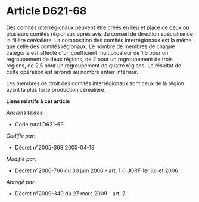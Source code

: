 # Article D621-68

Des comités interrégionaux peuvent être créés en lieu et place de deux ou plusieurs comités régionaux après avis du conseil
de direction spécialisé de la filière céréalière. La composition des comités interrégionaux est la même que celle des comités
régionaux. Le nombre de membres de chaque catégorie est affecté d'un coefficient multiplicateur de 1,5 pour un regroupement
de deux régions, de 2 pour un regroupement de trois régions, de 2,5 pour un regroupement de quatre régions. Le résultat de
cette opération est arrondi au nombre entier inférieur.

Les membres de droit des comités interrégionaux sont ceux de la région ayant la plus forte production céréalière.

**Liens relatifs à cet article**

_Anciens textes_:

  - Code rural D621-69

_Codifié par_:

  - Décret n°2005-368 2005-04-19

_Modifié par_:

  - Décret n°2006-766 du 30 juin 2006 - art. 1 () JORF 1er juillet 2006

_Abrogé par_:

  - Décret n°2009-340 du 27 mars 2009 - art. 2
